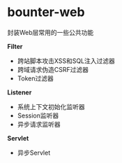 # bounter-web
封装Web层常用的一些公共功能  

**Filter**
- 跨站脚本攻击XSS和SQL注入过滤器
- 跨域请求伪造CSRF过滤器
- Token过滤器


**Listener**
- 系统上下文初始化监听器
- Session监听器
- 异步请求监听器

**Servlet**
- 异步Servlet
